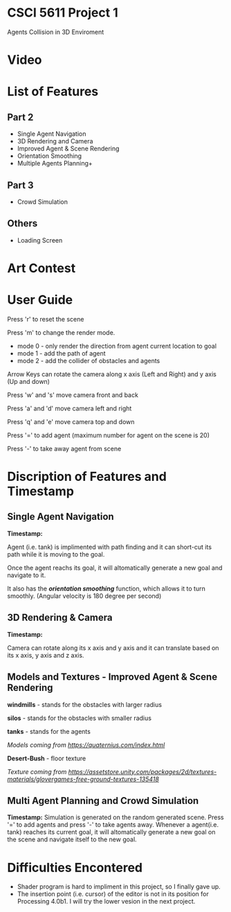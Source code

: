 # CSCI 5611 Project 1
 Agents Collision in 3D Enviroment

# Video

# List of Features 
## Part 2
* Single Agent Navigation
* 3D Rendering and Camera
* Improved Agent & Scene Rendering
* Orientation Smoothing
* Multiple Agents Planning+
## Part 3
* Crowd Simulation
## Others
* Loading Screen


# Art Contest



# User Guide
Press 'r' to reset the scene

Press 'm' to change the render mode.

* mode 0 - only render the direction from agent current location to goal
* mode 1 - add the path of agent
* mode 2 - add the collider of obstacles and agents

Arrow Keys can rotate the camera along x axis (Left and Right) and y axis (Up and down)

Press 'w' and 's' move camera front and back

Press 'a' and 'd' move camera left and right

Press 'q' and 'e' move camera top and down

Press '=' to add agent (maximum number for agent on the scene is 20)

Press '-' to take away agent from scene

# Discription of Features and Timestamp
## Single Agent Navigation
**Timestamp:**

Agent (i.e. tank) is implimented with path finding and it can short-cut its path while it is moving to the goal. 

Once the agent reachs its goal, it will altomatically generate a new goal and navigate to it.

It also has the **_orientation smoothing_** function, which allows it to turn smoothly. (Angular velocity is 180 degree per second)


## 3D Rendering & Camera
**Timestamp:**

Camera can rotate along its x axis and y axis and it can translate based on its x axis, y axis and z axis.


## Models and Textures - Improved Agent & Scene Rendering
**windmills** - stands for the obstacles with larger radius

**silos** - stands for the obstacles with smaller radius

**tanks** - stands for the agents

*Models coming from https://quaternius.com/index.html*

**Desert-Bush** - floor texture

*Texture coming from https://assetstore.unity.com/packages/2d/textures-materials/glovergames-free-ground-textures-135418*






## Multi Agent Planning and Crowd Simulation
**Timestamp:** 
Simulation is generated on the random generated scene. Press '=' to add agents and press '-' to take agents away.
Whenever a agent(i.e. tank) reaches its current goal, it will altomatically generate a new goal on the scene and navigate itself to the new goal.


# Difficulties Encontered
* Shader program is hard to impliment in this project, so I finally gave up.
* The insertion point (i.e. cursor) of the editor is not in its position for Processing 4.0b1. I will try the lower vesion in the next project.


